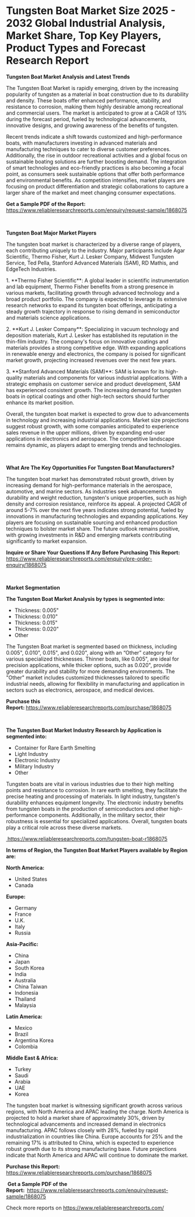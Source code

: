 <p><h1>Tungsten Boat Market Size 2025 - 2032 Global Industrial Analysis, Market Share, Top Key Players, Product Types and Forecast Research Report</h1></p><p><strong>Tungsten Boat Market Analysis and Latest Trends</strong></p>
<p><p>The Tungsten Boat Market is rapidly emerging, driven by the increasing popularity of tungsten as a material in boat construction due to its durability and density. These boats offer enhanced performance, stability, and resistance to corrosion, making them highly desirable among recreational and commercial users. The market is anticipated to grow at a CAGR of 13% during the forecast period, fueled by technological advancements, innovative designs, and growing awareness of the benefits of tungsten.</p><p>Recent trends indicate a shift towards customized and high-performance boats, with manufacturers investing in advanced materials and manufacturing techniques to cater to diverse customer preferences. Additionally, the rise in outdoor recreational activities and a global focus on sustainable boating solutions are further boosting demand. The integration of smart technologies and eco-friendly practices is also becoming a focal point, as consumers seek sustainable options that offer both performance and environmental benefits. As competition intensifies, market players are focusing on product differentiation and strategic collaborations to capture a larger share of the market and meet changing consumer expectations.</p></p>
<p><strong>Get a Sample PDF of the Report:&nbsp;</strong> <a href="https://www.reliableresearchreports.com/enquiry/request-sample/1868075?utm_campaign=3265&utm_medium=2&utm_source=Github&utm_content=ia&utm_term=10042025&utm_id=tungsten-boat">https://www.reliableresearchreports.com/enquiry/request-sample/1868075</a></p>
<p>&nbsp;</p>
<p><strong>Tungsten Boat Major Market Players</strong></p>
<p><p>The tungsten boat market is characterized by a diverse range of players, each contributing uniquely to the industry. Major participants include Agar Scientific, Thermo Fisher, Kurt J. Lesker Company, Midwest Tungsten Service, Ted Pella, Stanford Advanced Materials (SAM), RD Mathis, and EdgeTech Industries.</p><p>1. **Thermo Fisher Scientific**: A global leader in scientific instrumentation and lab equipment, Thermo Fisher benefits from a strong presence in various markets, facilitating growth through advanced technology and a broad product portfolio. The company is expected to leverage its extensive research networks to expand its tungsten boat offerings, anticipating a steady growth trajectory in response to rising demand in semiconductor and materials science applications.</p><p>2. **Kurt J. Lesker Company**: Specializing in vacuum technology and deposition materials, Kurt J. Lesker has established its reputation in the thin-film industry. The company's focus on innovative coatings and materials provides a strong competitive edge. With expanding applications in renewable energy and electronics, the company is poised for significant market growth, projecting increased revenues over the next few years.</p><p>3. **Stanford Advanced Materials (SAM)**: SAM is known for its high-quality materials and components for various industrial applications. With a strategic emphasis on customer service and product development, SAM has experienced consistent growth. The increasing demand for tungsten boats in optical coatings and other high-tech sectors should further enhance its market position.</p><p>Overall, the tungsten boat market is expected to grow due to advancements in technology and increasing industrial applications. Market size projections suggest robust growth, with some companies anticipated to experience sales revenue in the upper millions, driven by expanding end-user applications in electronics and aerospace. The competitive landscape remains dynamic, as players adapt to emerging trends and technologies.</p></p>
<p>&nbsp;</p>
<p><strong>What Are The Key Opportunities For Tungsten Boat Manufacturers?</strong></p>
<p><p>The tungsten boat market has demonstrated robust growth, driven by increasing demand for high-performance materials in the aerospace, automotive, and marine sectors. As industries seek advancements in durability and weight reduction, tungsten's unique properties, such as high density and corrosion resistance, reinforce its appeal. A projected CAGR of around 5-7% over the next five years indicates strong potential, fueled by innovations in manufacturing technologies and expanding applications. Key players are focusing on sustainable sourcing and enhanced production techniques to bolster market share. The future outlook remains positive, with growing investments in R&D and emerging markets contributing significantly to market expansion.</p></p>
<p><strong>Inquire or Share Your Questions If Any Before Purchasing This Report:</strong> <a href="https://www.reliableresearchreports.com/enquiry/pre-order-enquiry/1868075?utm_campaign=3265&utm_medium=2&utm_source=Github&utm_content=ia&utm_term=10042025&utm_id=tungsten-boat">https://www.reliableresearchreports.com/enquiry/pre-order-enquiry/1868075</a></p>
<p>&nbsp;</p>
<p><strong>Market Segmentation</strong></p>
<p><strong>The Tungsten Boat Market Analysis by types is segmented into:</strong></p>
<p><ul><li>Thickness: 0.005"</li><li>Thickness: 0.010"</li><li>Thickness: 0.015"</li><li>Thickness: 0.020"</li><li>Other</li></ul></p>
<p><p>The Tungsten Boat market is segmented based on thickness, including 0.005", 0.010", 0.015", and 0.020", along with an “Other” category for various specialized thicknesses. Thinner boats, like 0.005", are ideal for precision applications, while thicker options, such as 0.020", provide greater durability and stability for more demanding environments. The "Other" market includes customized thicknesses tailored to specific industrial needs, allowing for flexibility in manufacturing and application in sectors such as electronics, aerospace, and medical devices.</p></p>
<p><strong>Purchase this Report:&nbsp;</strong><a href="https://www.reliableresearchreports.com/purchase/1868075?utm_campaign=3265&utm_medium=2&utm_source=Github&utm_content=ia&utm_term=10042025&utm_id=tungsten-boat">https://www.reliableresearchreports.com/purchase/1868075</a></p>
<p>&nbsp;</p>
<p><strong>The Tungsten Boat Market Industry Research by Application is segmented into:</strong></p>
<p><ul><li>Container for Rare Earth Smelting</li><li>Light Industry</li><li>Electronic Industry</li><li>Military Industry</li><li>Other</li></ul></p>
<p><p>Tungsten boats are vital in various industries due to their high melting points and resistance to corrosion. In rare earth smelting, they facilitate the precise heating and processing of materials. In light industry, tungsten's durability enhances equipment longevity. The electronic industry benefits from tungsten boats in the production of semiconductors and other high-performance components. Additionally, in the military sector, their robustness is essential for specialized applications. Overall, tungsten boats play a critical role across these diverse markets.</p></p>
<p><a href="https://www.reliableresearchreports.com/tungsten-boat-r1868075?utm_campaign=3265&utm_medium=2&utm_source=Github&utm_content=ia&utm_term=10042025&utm_id=tungsten-boat">&nbsp;https://www.reliableresearchreports.com/tungsten-boat-r1868075</a></p>
<p><strong>In terms of Region, the Tungsten Boat Market Players available by Region are:</strong></p>
<p>
    <p> <strong> North America: </strong>
        <ul>
            <li>United States</li>
            <li>Canada</li>
        </ul>
        </p> 
    <p> <strong> Europe: </strong>
        <ul>
            <li>Germany</li>
            <li>France</li>
            <li>U.K.</li>
            <li>Italy</li>
            <li>Russia</li>
        </ul>
        </p> 
    <p> <strong> Asia-Pacific: </strong>
        <ul>
            <li>China</li>
            <li>Japan</li>
            <li>South Korea</li>
            <li>India</li>
            <li>Australia</li>
            <li>China Taiwan</li>
            <li>Indonesia</li>
            <li>Thailand</li>
            <li>Malaysia</li>
        </ul>
        </p> 
    <p> <strong> Latin America: </strong>
        <ul>
            <li>Mexico</li>
            <li>Brazil</li>
            <li>Argentina Korea</li>
            <li>Colombia</li>
        </ul>
        </p> 
    <p> <strong> Middle East & Africa: </strong>
        <ul>
            <li>Turkey</li>
            <li>Saudi</li>
            <li>Arabia</li>
            <li>UAE</li>
            <li>Korea</li>
        </ul>
    </p>
    </p>
<p><p>The tungsten boat market is witnessing significant growth across various regions, with North America and APAC leading the charge. North America is projected to hold a market share of approximately 30%, driven by technological advancements and increased demand in electronics manufacturing. APAC follows closely with 28%, fueled by rapid industrialization in countries like China. Europe accounts for 25% and the remaining 17% is attributed to China, which is expected to experience robust growth due to its strong manufacturing base. Future projections indicate that North America and APAC will continue to dominate the market.</p></p>
<p><strong>Purchase this Report: </strong><a href="https://www.reliableresearchreports.com/purchase/1868075?utm_campaign=3265&utm_medium=2&utm_source=Github&utm_content=ia&utm_term=10042025&utm_id=tungsten-boat">https://www.reliableresearchreports.com/purchase/1868075</a></p>
<p>&nbsp;<strong>Get a Sample PDF of the Report:&nbsp;&nbsp;</strong><a href="https://www.reliableresearchreports.com/enquiry/request-sample/1868075?utm_campaign=3265&utm_medium=2&utm_source=Github&utm_content=ia&utm_term=10042025&utm_id=tungsten-boat">https://www.reliableresearchreports.com/enquiry/request-sample/1868075</a></p>
<p><strong></strong></p>
<p>Check more reports on <a href="https://www.reliableresearchreports.com/?utm_campaign=3265&utm_medium=2&utm_source=Github&utm_content=ia&utm_term=10042025&utm_id=tungsten-boat">https://www.reliableresearchreports.com/</a></p>